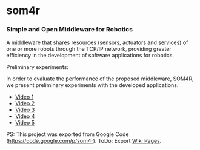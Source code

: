 # som4r
### Simple and Open Middleware for Robotics

A middleware that shares resources (sensors, actuators and services) of one or more robots through the TCP/IP network, providing greater efficiency in the development of software applications for robotics.

Preliminary experiments:

In order to evaluate the performance of the proposed middleware, SOM4R, we present preliminary experiments with the developed applications.

 * [Video 1](https://www.youtube.com/watch?v=G2iMuNAkWkE)
 * [Video 2](https://www.youtube.com/watch?v=bSoOqbzGmYQ)
 * [Video 3](https://www.youtube.com/watch?v=vqF8QrWX6LU)
 * [Video 4](https://www.youtube.com/watch?v=InUTArXFyMc)
 * [Video 5](https://www.youtube.com/watch?v=CSv3zVnXd0k)

PS: This project was exported from Google Code (https://code.google.com/p/som4r). ToDo: Export  [Wiki Pages](https://code.google.com/p/som4r/w/list).
